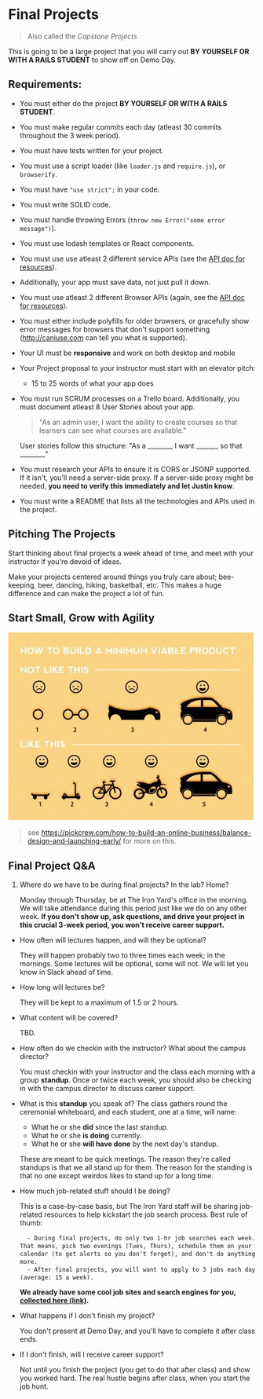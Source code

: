 # Final Projects

> Also called the *Capstone Projects*

This is going to be a large project that you will carry out **BY YOURSELF OR WITH A RAILS STUDENT** to show off on Demo Day.

## Requirements:

- You must either do the project **BY YOURSELF OR WITH A RAILS STUDENT**.
- You must make regular commits each day (atleast 30 commits throughout the 3 week period).
- You must have tests written for your project.
- You must use a script loader (like `loader.js` and `require.js`), or `browserify`.
- You must have `"use strict";` in your code.
- You must write SOLID code.
- You must handle throwing Errors (`throw new Error("some error message")`).
- You must use lodash templates or React components.
- You must use use atleast 2 different service APIs (see the [API doc for resources](./APIs.md)).
- Additionally, your app must save data, not just pull it down.
- You must use atleast 2 different Browser APIs (again, see the [API doc for resources](./APIs.md)).
- You must either include polyfills for older browsers, or gracefully show error messages for browsers that don't support something (http://caniuse.com can tell you what is supported).
- Your UI must be **responsive** and work on both desktop and mobile
- Your Project proposal to your instructor must start with an elevator pitch:
    - 15 to 25 words of what your app does
- You must run SCRUM processes on a Trello board. Additionally, you must document atleast 8 User Stories about your app.
    
    > "As an admin user, I want the ability to create courses so that learners can see what courses are available."
     
    User stories follow this structure: "As a ________ I want _______ so that ________"

- You must research your APIs to ensure it is CORS or JSONP supported. If it isn't, you'll need a server-side proxy. If a server-side proxy might be needed, **you need to verify this immediately and let Justin know**.
- You must write a README that lists all the technologies and APIs used in the project.

## Pitching The Projects

Start thinking about final projects a week ahead of time, and meet with your instructor if you're devoid of ideas. 

Make your projects centered around things you truly care about; bee-keeping, beer, dancing, hiking, basketball, etc. This makes a huge difference and can make the project a lot of fun.

## Start Small, Grow with Agility

![](./mvp-howto.jpg)

> see https://pickcrew.com/how-to-build-an-online-business/balance-design-and-launching-early/ for more on this.

## Final Project Q&A

1. Where do we have to be during final projects? In the lab? Home?

    Monday through Thursday, be at The Iron Yard's office in the morning. We will take attendance during this period just like we do on any other week. **If you don't show up, ask questions, and drive your project in this crucial 3-week period, you won't receive career support.**

- How often will lectures happen, and will they be optional?

    They will happen probably two to three times each week; in the mornings. Some lectures will be optional, some will not. We will let you know in Slack ahead of time.

- How long will lectures be?

    They will be kept to a maximum of 1.5 or 2 hours.

- What content will be covered?

    TBD.

- How often do we checkin with the instructor? What about the campus director?

    You must checkin with your instructor and the class each morning with a group **standup**. Once or twice each week, you should also be checking in with the campus director to discuss career support. 

- What is this **standup** you speak of?
  The class gathers round the ceremonial whiteboard, and each student, one at a time, will name: 
    - What he or she **did** since the last standup.
    - What he or she **is doing** currently. 
    - What he or she **will have done** by the next day's standup. 

  These are meant to be quick meetings. The reason they're called standups is that we all stand up for them. The reason for the standing is that no one except weirdos likes to stand up for a long time. 

- How much job-related stuff should I be doing?

    This is a case-by-case basis, but The Iron Yard staff will be sharing job-related resources to help kickstart the job search process. Best rule of thumb:

        - During final projects, do only two 1-hr job searches each week. That means, pick two evenings (Tues, Thurs), schedule them on your calendar (to get alerts so you don't forget), and don't do anything more.
        - After final projects, you will want to apply to 3 jobs each day (average: 15 a week).

    **We already have some cool job sites and search engines for you, [collected here (link)](./job-resources/job-resources.md).**

- What happens if I don't finish my project?

    You don't present at Demo Day, and you'll have to complete it after class ends.

- If I don't finish, will I receive career support?

    Not until you finish the project (you get to do that after class) and show you worked hard. The real hustle begins after class, when you start the job hunt. 
